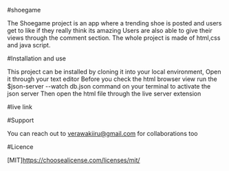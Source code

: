 #shoegame 


The Shoegame project is an app where a trending shoe is posted and users get to like if they really think its amazing
Users are also able to give their views through the comment section.
The whole project is made of html,css and java script.

#Installation and use
  
  
  
  This project can be installed by cloning it into your local environment,
Open it through your text editor
Before you check the html browser view run the 
$json-server --watch db.json
command on your terminal to activate the json server
Then open the html file through the live server extension

#live link





#Support
 
 
 
 You can reach out to verawakiiru@gmail.com
for collaborations too

#Licence

[MIT]https://choosealicense.com/licenses/mit/
